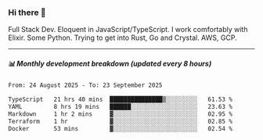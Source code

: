 ### Hi there 👋

Full Stack Dev. Eloquent in JavaScript/TypeScript. I work comfortably with Elixir. Some Python. Trying to get into Rust, Go and Crystal. AWS, GCP.

***

##### 📊 Monthly development breakdown (updated every 8 hours)

<!--START_SECTION:waka-->

```txt
From: 24 August 2025 - To: 23 September 2025

TypeScript   21 hrs 40 mins  ███████████████▒░░░░░░░░░   61.53 %
YAML         8 hrs 19 mins   ██████░░░░░░░░░░░░░░░░░░░   23.63 %
Markdown     1 hr 2 mins     ▓░░░░░░░░░░░░░░░░░░░░░░░░   02.95 %
Terraform    1 hr            ▓░░░░░░░░░░░░░░░░░░░░░░░░   02.85 %
Docker       53 mins         ▓░░░░░░░░░░░░░░░░░░░░░░░░   02.54 %
```

<!--END_SECTION:waka-->
